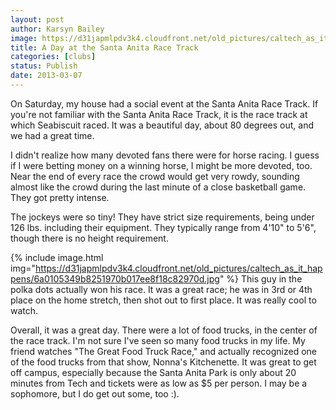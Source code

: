 ```yaml
---
layout: post
author: Karsyn Bailey
image: https://d31japmlpdv3k4.cloudfront.net/old_pictures/caltech_as_it_happens/6a0105349b8251970b017c374e8f08970b.jpg
title: A Day at the Santa Anita Race Track
categories: [clubs]
status: Publish
date: 2013-03-07
---
```


On Saturday, my house had a social event at the Santa Anita Race Track. If you're not familiar with the Santa Anita Race Track, it is the race track at which Seabiscuit raced. It was a beautiful day, about 80 degrees out, and we had a great time.

I didn't realize how many devoted fans there were for horse racing. I guess if I were betting money on a winning horse, I might be more devoted, too. Near the end of every race the crowd would get very rowdy, sounding almost like the crowd during the last minute of a close basketball game. They got pretty intense.

The jockeys were so tiny! They have strict size requirements, being under 126 lbs. including their equipment. They typically range from 4'10" to 5'6", though there is no height requirement.


{% include image.html img="https://d31japmlpdv3k4.cloudfront.net/old_pictures/caltech_as_it_happens/6a0105349b8251970b017ee8f18c82970d.jpg" %}
This guy in the polka dots actually won his race. It was a great race; he was in 3rd or 4th place on the home stretch, then shot out to first place. It was really cool to watch.

Overall, it was a great day. There were a lot of food trucks, in the center of the race track. I'm not sure I've seen so many food trucks in my life. My friend watches "The Great Food Truck Race," and actually recognized one of the food trucks from that show, Nonna's Kitchenette. It was great to get off campus, especially because the Santa Anita Park is only about 20 minutes from Tech and tickets were as low as $5 per person. I may be a sophomore, but I do get out some, too :).

